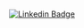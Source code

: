 <div align='center'>
 <br>
 
 [![Linkedin Badge](https://img.shields.io/badge/-LinkedIn-blue?style=flat-square&logo=Linkedin&logoColor=white&link=https://www.linkedin.com/in/giwon-lim-7b3847191/)](https://www.linkedin.com/in/giwon-lim-7b3847191/)
</div>

